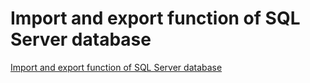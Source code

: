 # Import and export function of SQL Server database
[Import and export function of SQL Server database](https://aiwithcloud.com/2022/09/15/import_and_export_function_of_sql_server_database/)